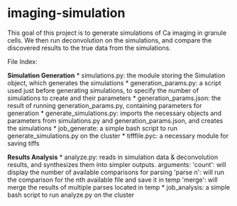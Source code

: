 imaging-simulation
==================

This goal of this project is to generate simulations of Ca imaging in granule cells. We then run deconvolution on the simulations, and compare the discovered results to the true data from the simulations.

File Index:

**Simulation Generation**
    * simulations.py: the module storing the Simulation object, which generates the simulations
    * generation_params.py: a script used just before generating simulations, to specify the number of simulations to create and their parameters
    * generation_params.json: the result of running generation_params.py, containing parameters for generation
    * generate_simulations.py: imports the necessary objects and parameters from simulations.py and generation_params.json, and creates the simulations
    * job_generate: a simple bash script to run generate_simulations.py on the cluster
    * tifffile.pyc: a necessary module for saving tiffs

**Results Analysis**
    * analyze.py: reads in simulation data & deconvolution results, and synthesizes them into simpler outputs. arguments:
        'count': will display the number of available comparisons for parsing
        'parse n': will run the comparison for the nth available file and save it in temp 
        'merge': will merge the results of multiple parses located in temp
    * job_analysis: a simple bash script to run analyze.py on the cluster
